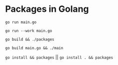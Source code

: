 # Packages in Golang

`go run main.go`

`go run --work main.go`

`go build && ./packages`

`go build main.go && ./main`

`go install && packages` || `go install . && packages`